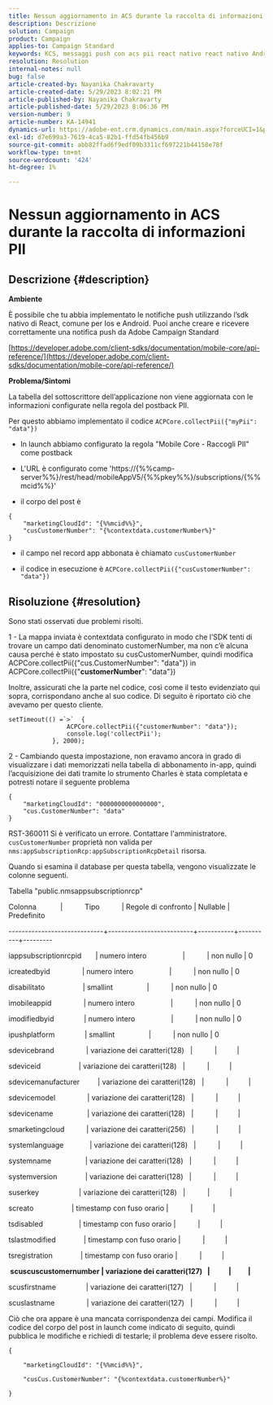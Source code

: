 ```yaml
---
title: Nessun aggiornamento in ACS durante la raccolta di informazioni PII
description: Descrizione
solution: Campaign
product: Campaign
applies-to: Campaign Standard
keywords: KCS, messaggi push con acs pii react nativo react nativo Android ios
resolution: Resolution
internal-notes: null
bug: false
article-created-by: Nayanika Chakravarty
article-created-date: 5/29/2023 8:02:21 PM
article-published-by: Nayanika Chakravarty
article-published-date: 5/29/2023 8:06:36 PM
version-number: 9
article-number: KA-14941
dynamics-url: https://adobe-ent.crm.dynamics.com/main.aspx?forceUCI=1&pagetype=entityrecord&etn=knowledgearticle&id=cb2771b5-5bfe-ed11-8f6e-6045bd006a22
exl-id: d7e699a3-7619-4ca5-82b1-ffd54fb456b9
source-git-commit: abb82ffad6f9edf09b3311cf697221b44158e78f
workflow-type: tm+mt
source-wordcount: '424'
ht-degree: 1%

---
```


# Nessun aggiornamento in ACS durante la raccolta di informazioni PII

## Descrizione {#description}


<b>Ambiente</b>

È possibile che tu abbia implementato le notifiche push utilizzando l’sdk nativo di React, comune per Ios e Android. Puoi anche creare e ricevere correttamente una notifica push da Adobe Campaign Standard

[https://developer.adobe.com/client-sdks/documentation/mobile-core/api-reference/](https://developer.adobe.com/client-sdks/documentation/mobile-core/api-reference/)

<b>Problema/Sintomi</b>

La tabella del sottoscrittore dell’applicazione non viene aggiornata con le informazioni configurate nella regola del postback PII.

Per questo abbiamo implementato il codice `ACPCore.collectPii({"myPii": "data"})`

- In launch abbiamo configurato la regola &quot;Mobile Core - Raccogli PII&quot; come postback

- L&#39;URL è configurato come &#39;https://{%%camp-server%%}/rest/head/mobileAppV5/{%%pkey%%}/subscriptions/{%%mcid%%}&#39;

- il corpo del post è


```
{
    "marketingCloudId": "{%%mcid%%}",
    "cusCustomerNumber": "{%contextdata.customerNumber%}"
}
```


- il campo nel record app abbonata è chiamato `cusCustomerNumber`

- il codice in esecuzione è `ACPCore.collectPii({"cusCustomerNumber": "data"})`


## Risoluzione {#resolution}


Sono stati osservati due problemi risolti.



1 - La mappa inviata è contextdata configurato in modo che l’SDK tenti di trovare un campo dati denominato customerNumber, ma non c’è alcuna causa perché è stato impostato su cusCustomerNumber, quindi modifica ACPCore.collectPii({&quot;cus.CustomerNumber&quot;: &quot;data&quot;}) in ACPCore.collectPii({&quot;<b>customerNumber</b>&quot;: &quot;data&quot;})

Inoltre, assicurati che la parte nel codice, così come il testo evidenziato qui sopra, corrispondano anche al suo codice. Di seguito è riportato ciò che avevamo per questo cliente.


```
setTimeout(() =`>`  {
                ACPCore.collectPii({"customerNumber": "data"});
                console.log('collectPii');
            }, 2000);
```


2 - Cambiando questa impostazione, non eravamo ancora in grado di visualizzare i dati memorizzati nella tabella di abbonamento in-app, quindi l’acquisizione dei dati tramite lo strumento Charles è stata completata e potresti notare il seguente problema


```
{
    "marketingCloudId": "0000000000000000",
    "cus.CustomerNumber": "data"
}
```


RST-360011 Si è verificato un errore. Contattare l&#39;amministratore.
`cusCustomerNumber` proprietà non valida per `nms:appSubscriptionRcp:appSubscriptionRcpDetail` risorsa.

Quando si esamina il database per questa tabella, vengono visualizzate le colonne seguenti.



Tabella &quot;public.nmsappsubscriptionrcp&quot;

Colonna            |           Tipo           | Regole di confronto | Nullable | Predefinito

-----------------------------+--------------------------+-----------+----------+---------

iappsubscriptionrcpid       | numero intero                  |           | non nullo | 0

icreatedbyid                | numero intero                  |           | non nullo | 0

disabilitato                   | smallint                 |           | non nullo | 0

imobileappid                | numero intero                  |           | non nullo | 0

imodifiedbyid               | numero intero                  |           | non nullo | 0

ipushplatform               | smallint                 |           | non nullo | 0

sdevicebrand                | variazione dei caratteri(128)   |           |          |

sdeviceid                   | variazione dei caratteri(128)   |           |          |

sdevicemanufacturer         | variazione dei caratteri(128)   |           |          |

sdevicemodel                | variazione dei caratteri(128)   |           |          |

sdevicename                 | variazione dei caratteri(128)   |           |          |

smarketingcloud           | variazione dei caratteri(256)   |           |          |

systemlanguage             | variazione dei caratteri(128)   |           |          |

systemname                 | variazione dei caratteri(128)   |           |          |

systemversion              | variazione dei caratteri(128)   |           |          |

suserkey                    | variazione dei caratteri(128)   |           |          |

screato                   | timestamp con fuso orario |           |          |

tsdisabled                  | timestamp con fuso orario |           |          |

tslastmodified              | timestamp con fuso orario |           |          |

tsregistration              | timestamp con fuso orario |           |          |

<b> scuscuscustomernumber | variazione dei caratteri(127)   |           |          | </b>

scusfirstname               | variazione dei caratteri(127)   |           |          |

scuslastname                | variazione dei caratteri(127)   |           |          |



Ciò che ora appare è una mancata corrispondenza dei campi. Modifica il codice del corpo del post in launch come indicato di seguito, quindi pubblica le modifiche e richiedi di testarle; il problema deve essere risolto.


```
{

    "marketingCloudId": "{%%mcid%%}",

    "cusCus.CustomerNumber": "{%contextdata.customerNumber%}"

}
```
